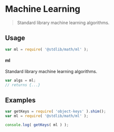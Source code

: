 # Machine Learning

> Standard library machine learning algorithms.


<section class="usage">

## Usage

``` javascript
var ml = require( '@stdlib/math/ml' );
```

#### ml

Standard library machine learning algorithms.

``` javascript
var algs = ml;
// returns {...}
```

</section>

<!-- /.usage -->


<section class="examples">

## Examples

<!-- TODO: better examples -->

``` javascript
var getKeys = require( 'object-keys' ).shim();
var ml = require( '@stdlib/math/ml' );

console.log( getKeys( ml ) );
```

</section>

<!-- /.examples -->


<section class="links">

</section>

<!-- /.links -->
